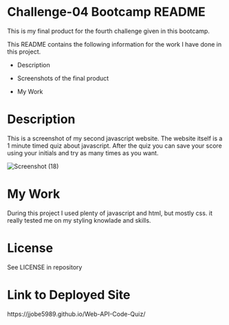 <h1>Challenge-04 Bootcamp README</h1>

This is my final product for the fourth challenge given in this bootcamp.

This README contains the following information for the work I have done in this project.

- Description

- Screenshots of the final product

- My Work

<h1>Description</h1>

This is a screenshot of my second javascript website. The website itself is a 1 minute timed quiz about javascript. After the quiz you can save your score using your initials and try as many times as you want.

![Screenshot (18)](https://user-images.githubusercontent.com/24994854/200443121-93044807-4be1-400f-8c6b-f0d222cbc8b0.png)

<h1>My Work</h1>

During this project I used plenty of javascript and html, but mostly css. it really tested me on my styling knowlade and skills.

<h1>License</h1>

See LICENSE in repository

<h1>Link to Deployed Site</h1>
https://jjobe5989.github.io/Web-API-Code-Quiz/
